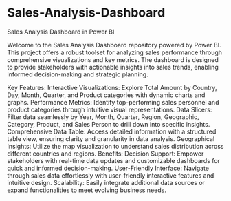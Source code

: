 # Sales-Analysis-Dashboard

Sales Analysis Dashboard in Power BI

Welcome to the Sales Analysis Dashboard repository powered by Power BI. This project offers a robust toolset for analyzing sales performance through comprehensive visualizations and key metrics. The dashboard is designed to provide stakeholders with actionable insights into sales trends, enabling informed decision-making and strategic planning.

Key Features:
Interactive Visualizations: Explore Total Amount by Country, Day, Month, Quarter, and Product categories with dynamic charts and graphs.
Performance Metrics: Identify top-performing sales personnel and product categories through intuitive visual representations.
Data Slicers: Filter data seamlessly by Year, Month, Quarter, Region, Geographic, Category, Product, and Sales Person to drill down into specific insights.
Comprehensive Data Table: Access detailed information with a structured table view, ensuring clarity and granularity in data analysis.
Geographical Insights: Utilize the map visualization to understand sales distribution across different countries and regions.
Benefits:
Decision Support: Empower stakeholders with real-time data updates and customizable dashboards for quick and informed decision-making.
User-Friendly Interface: Navigate through sales data effortlessly with user-friendly interactive features and intuitive design.
Scalability: Easily integrate additional data sources or expand functionalities to meet evolving business needs.
